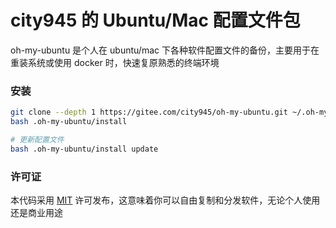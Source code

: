 # city945 的 Ubuntu/Mac 配置文件包

oh-my-ubuntu 是个人在 ubuntu/mac 下各种软件配置文件的备份，主要用于在重装系统或使用 docker 时，快速复原熟悉的终端环境

### 安装

```bash
git clone --depth 1 https://gitee.com/city945/oh-my-ubuntu.git ~/.oh-my-ubuntu
bash .oh-my-ubuntu/install

# 更新配置文件
bash .oh-my-ubuntu/install update
```

### 许可证

本代码采用 [MIT](LICENSE) 许可发布，这意味着你可以自由复制和分发软件，无论个人使用还是商业用途
